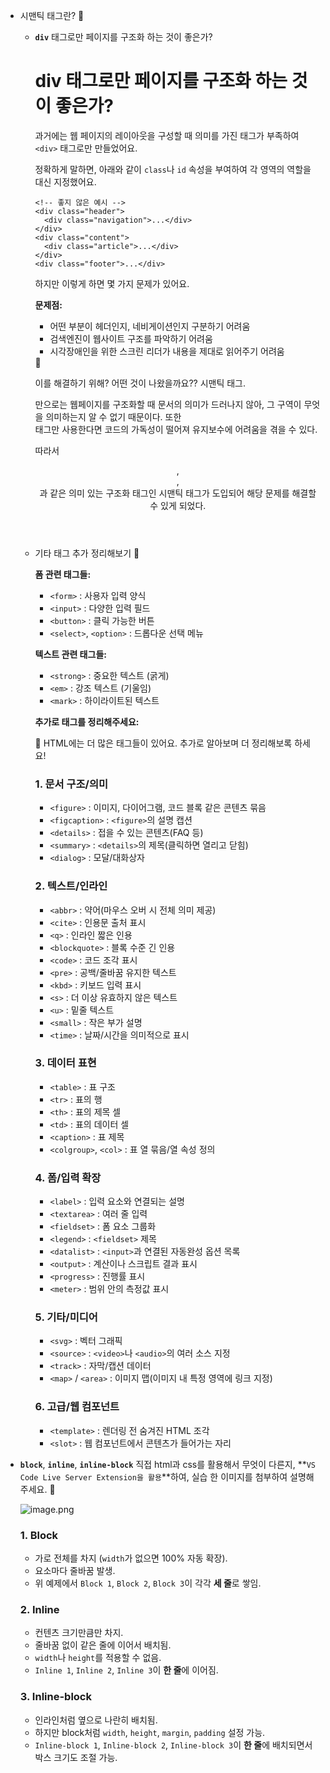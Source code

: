 - 시맨틱 태그란? 🍠
    - **`div`** 태그로만 페이지를 구조화 하는 것이 좋은가?
        
        # div 태그로만 페이지를 구조화 하는 것이 좋은가?
        
        과거에는 웹 페이지의 레이아웃을 구성할 때 의미를 가진 태그가 부족하여 `<div>` 태그로만 만들었어요.
        
        정확하게 말하면, 아래와 같이 `class`나 `id` 속성을 부여하여 각 영역의 역할을 대신 지정했어요.
        
        ```tsx
        <!-- 좋지 않은 예시 -->
        <div class="header">
          <div class="navigation">...</div>
        </div>
        <div class="content">
          <div class="article">...</div>
        </div>
        <div class="footer">...</div>
        ```
        
        하지만 이렇게 하면 몇 가지 문제가 있어요.
        
        **문제점:**
        
        - 어떤 부분이 헤더인지, 네비게이션인지 구분하기 어려움
        - 검색엔진이 웹사이트 구조를 파악하기 어려움
        - 시각장애인을 위한 스크린 리더가 내용을 제대로 읽어주기 어려움
        
        <aside>
        🍠
        
        이를 해결하기 위해? 어떤 것이 나왔을까요?? 시맨틱 태그.
        
        <div> 만으로는 웹페이지를 구조화할 때 문서의 의미가 드러나지 않아, 그 구역이 무엇을 의미하는지 알 수 없기 때문이다. 또한 <div> 태그만 사용한다면 코드의 가독성이 떨어져 유지보수에 어려움을 겪을 수 있다.
        
        따라서 <header>, <main>, <section>과 같은 의미 있는 구조화 태그인 시맨틱 태그가 도입되어 해당 문제를 해결할 수 있게 되었다.
        
        </aside>

    - 기타 태그 추가 정리해보기 🍠
        
        **폼 관련 태그들:**
        
        - `<form>` : 사용자 입력 양식
        - `<input>` : 다양한 입력 필드
        - `<button>` : 클릭 가능한 버튼
        - `<select>`, `<option>` : 드롭다운 선택 메뉴
        
        **텍스트 관련 태그들:**
        
        - `<strong>` : 중요한 텍스트 (굵게)
        - `<em>` : 강조 텍스트 (기울임)
        - `<mark>` : 하이라이트된 텍스트
        
        **추가로 태그를 정리해주세요:**
        
        <aside>
        🍠 HTML에는 더 많은 태그들이 있어요. 추가로 알아보며 더 정리해보록 하세요!
        
        ### 1. 문서 구조/의미
        
        - `<figure>` : 이미지, 다이어그램, 코드 블록 같은 콘텐츠 묶음
        - `<figcaption>` : `<figure>`의 설명 캡션
        - `<details>` : 접을 수 있는 콘텐츠(FAQ 등)
        - `<summary>` : `<details>`의 제목(클릭하면 열리고 닫힘)
        - `<dialog>` : 모달/대화상자
        
        ### 2. 텍스트/인라인
        
        - `<abbr>` : 약어(마우스 오버 시 전체 의미 제공)
        - `<cite>` : 인용문 출처 표시
        - `<q>` : 인라인 짧은 인용
        - `<blockquote>` : 블록 수준 긴 인용
        - `<code>` : 코드 조각 표시
        - `<pre>` : 공백/줄바꿈 유지한 텍스트
        - `<kbd>` : 키보드 입력 표시
        - `<s>` : 더 이상 유효하지 않은 텍스트
        - `<u>` : 밑줄 텍스트
        - `<small>` : 작은 부가 설명
        - `<time>` : 날짜/시간을 의미적으로 표시
        
        ### 3. 데이터 표현
        
        - `<table>` : 표 구조
        - `<tr>` : 표의 행
        - `<th>` : 표의 제목 셀
        - `<td>` : 표의 데이터 셀
        - `<caption>` : 표 제목
        - `<colgroup>`, `<col>` : 표 열 묶음/열 속성 정의
        
        ### 4. 폼/입력 확장
        
        - `<label>` : 입력 요소와 연결되는 설명
        - `<textarea>` : 여러 줄 입력
        - `<fieldset>` : 폼 요소 그룹화
        - `<legend>` : `<fieldset>` 제목
        - `<datalist>` : `<input>`과 연결된 자동완성 옵션 목록
        - `<output>` : 계산이나 스크립트 결과 표시
        - `<progress>` : 진행률 표시
        - `<meter>` : 범위 안의 측정값 표시
        
        ### 5. 기타/미디어
        
        - `<svg>` : 벡터 그래픽
        - `<source>` : `<video>`나 `<audio>`의 여러 소스 지정
        - `<track>` : 자막/캡션 데이터
        - `<map>` / `<area>` : 이미지 맵(이미지 내 특정 영역에 링크 지정)
        
        ### 6. 고급/웹 컴포넌트
        
        - `<template>` : 렌더링 전 숨겨진 HTML 조각
        - `<slot>` : 웹 컴포넌트에서 콘텐츠가 들어가는 자리
        </aside>


- **`block`**, **`inline`**, **`inline-block`** 직접 html과 css를 활용해서 무엇이 다른지, **`VS Code Live Server Extension을 활용`**하여, 실습 한 이미지를 첨부하여 설명해주세요. 🍠
    
    ![image.png](attachment:9d358fb5-dc49-4f9e-ad83-f9cf1e4cb635:image.png)
    
    ### 1. Block
    
    - 가로 전체를 차지 (`width`가 없으면 100% 자동 확장).
    - 요소마다 줄바꿈 발생.
    - 위 예제에서 `Block 1`, `Block 2`, `Block 3`이 각각 **세 줄**로 쌓임.
    
    ### 2. Inline
    
    - 컨텐츠 크기만큼만 차지.
    - 줄바꿈 없이 같은 줄에 이어서 배치됨.
    - `width`나 `height`를 적용할 수 없음.
    - `Inline 1`, `Inline 2`, `Inline 3`이 **한 줄**에 이어짐.
    
    ### 3. Inline-block
    
    - 인라인처럼 옆으로 나란히 배치됨.
    - 하지만 block처럼 `width`, `height`, `margin`, `padding` 설정 가능.
    - `Inline-block 1`, `Inline-block 2`, `Inline-block 3`이 **한 줄**에 배치되면서 박스 크기도 조절 가능.
